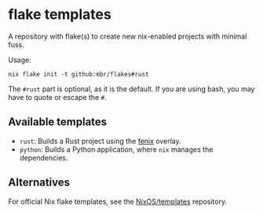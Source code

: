 # flake templates

A repository with flake(s) to create new nix-enabled projects with minimal fuss.

Usage:

```
nix flake init -t github:mbr/flakes#rust
```

The `#rust` part is optional, as it is the default. If you are using bash, you may have to quote or escape the `#`.

## Available templates

* `rust`: Builds a Rust project using the [fenix](https://github.com/nix-community/fenix) overlay.
* `python`: Builds a Python application, where `nix` manages the dependencies.

## Alternatives

For official Nix flake templates, see the [NixOS/templates](https://github.com/NixOS/templates) repository.
